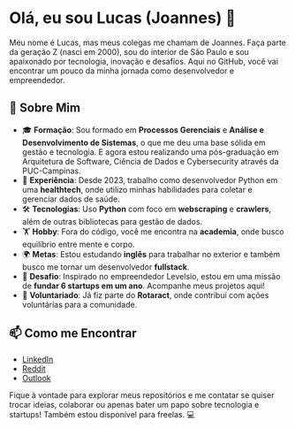 # Olá, eu sou Lucas (Joannes) 👋

Meu nome é Lucas, mas meus colegas me chamam de Joannes. Faça parte da geração Z (nasci em 2000), sou do interior de São Paulo e sou apaixonado por tecnologia, inovação e desafios. Aqui no GitHub, você vai encontrar um pouco da minha jornada como desenvolvedor e empreendedor.

## 🚀 Sobre Mim

- 🎓 **Formação**: Sou formado em **Processos Gerenciais** e **Análise e Desenvolvimento de Sistemas**, o que me deu uma base sólida em gestão e tecnologia. E agora estou realizando uma pós-graduação em Arquitetura de Software, Ciência de Dados e Cybersecurity​ através da PUC-Campinas.
- 💼 **Experiência**: Desde 2023, trabalho como desenvolvedor Python em uma **healthtech**, onde utilizo minhas habilidades para coletar e gerenciar dados de saúde.
- 🛠️ **Tecnologias**: Uso **Python** com foco em **webscraping** e **crawlers**, além de outras bibliotecas para gestão de dados.
- 🏋️ **Hobby**: Fora do código, você me encontra na **academia**, onde busco equilíbrio entre mente e corpo.
- 🌍 **Metas**: Estou estudando **inglês** para trabalhar no exterior e também busco me tornar um desenvolvedor **fullstack**.
- 🚀 **Desafio**: Inspirado no empreendedor Levelsio, estou em uma missão de **fundar 6 startups em um ano**. Acompanhe meus projetos aqui!
- 🤝 **Voluntariado**: Já fiz parte do **Rotaract**, onde contribuí com ações voluntárias para a comunidade.

## 📫 Como me Encontrar

- [LinkedIn](https://www.linkedin.com/in/ljoannes) 
- [Reddit](https://www.reddit.com/user/sharkbot_17/?utm_source=share&utm_medium=web3x&utm_name=web3xcss&utm_term=1&utm_content=share_button)
- [Outlook](mailto:joannesribeiro_@outlook.com)



Fique à vontade para explorar meus repositórios e me contatar se quiser trocar ideias, colaborar ou apenas bater um papo sobre tecnologia e startups! Também estou disponível para freelas. 💻
